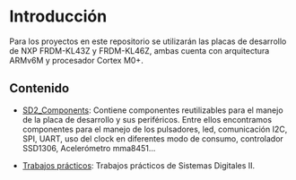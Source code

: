 # Introducción
Para los proyectos en este repositorio se utilizarán las placas de desarrollo de NXP FRDM-KL43Z y FRDM-KL46Z, ambas cuenta con arquitectura ARMv6M y procesador Cortex M0+.

## Contenido


- [SD2_Components](/SD2_Components/key.c): Contiene componentes reutilizables para el manejo de la placa de desarrollo y sus periféricos. Entre ellos encontramos componentes para el manejo de los pulsadores, led, comunicación I2C, SPI, UART, uso del clock en diferentes modo de consumo, controlador SSD1306, Acelerómetro mma8451...

- [Trabajos prácticos](/TrabajosPracticos/README.md): Trabajos prácticos de Sistemas Digitales II. 

